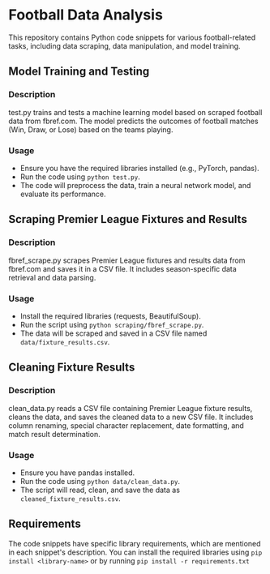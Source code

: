 # Football Data Analysis

This repository contains Python code snippets for various football-related tasks, including data scraping, data manipulation, and model training.

## Model Training and Testing

### Description

test.py trains and tests a machine learning model based on scraped football data from fbref.com. The model predicts the outcomes of football matches (Win, Draw, or Lose) based on the teams playing.

### Usage

- Ensure you have the required libraries installed (e.g., PyTorch, pandas).
- Run the code using `python test.py`.
- The code will preprocess the data, train a neural network model, and evaluate its performance.

## Scraping Premier League Fixtures and Results

### Description

fbref_scrape.py scrapes Premier League fixtures and results data from fbref.com and saves it in a CSV file. It includes season-specific data retrieval and data parsing.

### Usage

- Install the required libraries (requests, BeautifulSoup).
- Run the script using `python scraping/fbref_scrape.py`.
- The data will be scraped and saved in a CSV file named `data/fixture_results.csv`.

## Cleaning Fixture Results

### Description

clean_data.py reads a CSV file containing Premier League fixture results, cleans the data, and saves the cleaned data to a new CSV file. It includes column renaming, special character replacement, date formatting, and match result determination.

### Usage

- Ensure you have pandas installed.
- Run the code using `python data/clean_data.py`.
- The script will read, clean, and save the data as `cleaned_fixture_results.csv`.

## Requirements

The code snippets have specific library requirements, which are mentioned in each snippet's description. You can install the required libraries using `pip install <library-name>` or by running `pip install -r requirements.txt`
